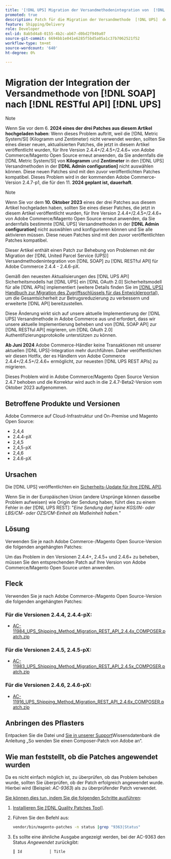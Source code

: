 ```yaml
---
title: '[!DNL UPS] Migration der Versandmethodenintegration von  [!DNL SOAP]  zu  [!DNL RESTful API]'
promoted: true
description: Patch für die Migration der Versandmethode  [!DNL UPS]  der Version 2.4.4 bis 2 [!DNL SOAP] 4.6-pX von zu  [!DNL RESTful API] für Adobe Commerce anwenden.
feature: Shipping/Delivery
role: Developer
exl-id: 8ab5d4a8-0155-4b2c-ab67-d0bd2f949a07
source-git-commit: 6694bb1e041e6285f5bd5a05a1c37b7062521f52
workflow-type: tm+mt
source-wordcount: '640'
ht-degree: 0%

---
```


# Migration der Integration der Versandmethode von [!DNL SOAP] nach [!DNL RESTful API] [!DNL UPS]

>[!NOTE]
>
>Wenn Sie vor dem 6. **2024 eines der drei Patches aus diesem Artikel hochgeladen haben**: Wenn dieses Problem auftritt, weil die [!DNL Metric System/SI] (Kilogramm und Zentimeter) nicht verwendet werden, sollten Sie eines dieser neuen, aktualisierten Patches, die jetzt in diesem Artikel veröffentlicht wurden, für Ihre Version 2.4.4+/2.4.5+/2.4.6+ von Adobe Commerce/Magento Open Source erneut anwenden, da Sie andernfalls die [!DNL Metric System/SI] von **Kilogramm** und **Zentimeter** in den [!DNL UPS] Versandmethoden in der **[!DNL Admin configuration]** nicht auswählen können. Diese neuen Patches sind mit den zuvor veröffentlichten Patches kompatibel. Dieses Problem wird in der kommenden Adobe Commerce-Version 2.4.7-p1, die für den 11. **2024 geplant ist, dauerhaft**.

>[!NOTE]
>
>Wenn Sie vor dem **10. Oktober 2023** eines der drei Patches aus diesem Artikel hochgeladen haben, sollten Sie eines dieser Patches, die jetzt in diesem Artikel veröffentlicht wurden, für Ihre Version 2.4.4+/2.4.5+/2.4.6+ von Adobe Commerce/Magento Open Source erneut anwenden, da Sie andernfalls bestimmte [!DNL UPS] Versandmethoden in der **[!DNL Admin configuration]** nicht auswählen und konfigurieren können und Sie alle aktivieren müssen. Diese neuen Patches sind mit den zuvor veröffentlichten Patches kompatibel.

Dieser Artikel enthält einen Patch zur Behebung von Problemen mit der Migration der [!DNL United Parcel Service (UPS)] Versandmethodenintegration von [!DNL SOAP] zu [!DNL RESTful API] für Adobe Commerce 2.4.4 - 2.4.6-pX.

Gemäß den neuesten Aktualisierungen des [!DNL UPS API] Sicherheitsmodells hat [!DNL UPS] ein [!DNL OAuth 2.0] Sicherheitsmodell für alle [!DNL APIs] implementiert (weitere Details finden Sie im [[!DNL UPS] Handbuch zur Migration des Zugriffsschlüssels für das Entwicklerportal](https://developer.ups.com/oauth-developer-guide?loc=en_US&amp;sp_rid=NTA5MzQ1OTE2NjEyS0&amp;sp_mid=72989914)), um die Gesamtsicherheit zur Betrugsreduzierung zu verbessern und erweiterte [!DNL API] bereitzustellen.

Diese Änderung wirkt sich auf unsere aktuelle Implementierung der [!DNL UPS] Versandmethode in Adobe Commerce aus und erfordert, dass wir unsere aktuelle Implementierung beheben und von [!DNL SOAP API] zur [!DNL RESTful API] migrieren, um [!DNL OAuth 2.0] Authentifizierungsprotokolle unterstützen zu können.

**Ab Juni 2024** Adobe Commerce-Händler keine Transaktionen mit unserer aktuellen [!DNL UPS]-Integration mehr durchführen. Daher veröffentlichen wir diesen Hotfix, der es Händlern von Adobe Commerce 2.4.4+/2.4.5+/2.4.6+ ermöglicht, zur neuesten [!DNL UPS REST APIs] zu migrieren.

Dieses Problem wird in Adobe Commerce/Magento Open Source Version 2.4.7 behoben und die Korrektur wird auch in die 2.4.7-Beta2-Version vom Oktober 2023 aufgenommen.

## Betroffene Produkte und Versionen

Adobe Commerce auf Cloud-Infrastruktur und On-Premise und Magento Open Source:

* 2,4,4
* 2.4.4-pX
* 2,4,5
* 2,4,5-pX
* 2,4,6
* 2.4.6-pX

## Ursachen

Die [!DNL UPS] veröffentlichten ein [Sicherheits-Update für ihre [!DNL API]](https://developer.ups.com/oauth-developer-guide?loc=en_US&amp;sp_rid=NTA5MzQ1OTE2NjEyS0&amp;sp_mid=72989914).

Wenn Sie in der Europäischen Union (andere Ursprünge können dasselbe Problem aufweisen) wie Origin der Sendung haben, führt dies zu einem Fehler in der [!DNL UPS REST]:
&quot;*Eine Sendung darf keine KGS/IN- oder LBS/CM- oder OZS/CM-Einheit als Maßeinheit haben.*&quot;

## Lösung

Verwenden Sie je nach Adobe Commerce-/Magento Open Source-Version die folgenden angehängten Patches:

Um das Problem in den Versionen 2.4.4+, 2.4.5+ und 2.4.6+ zu beheben, müssen Sie den entsprechenden Patch auf Ihre Version von Adobe Commerce/Magento Open Source unten anwenden.

## Fleck

Verwenden Sie je nach Adobe Commerce-/Magento Open Source-Version die folgenden angehängten Patches:

### Für die Versionen 2.4.4, 2.4.4-pX:

* [AC-11984_UPS_Shipping_Method_Migration_REST_API_2.4.4x_COMPOSER.patch.zip](assets/AC-11984_UPS_Shipping_Method_Migration_REST_API_2.4.4x_COMPOSER.patch.zip)

### Für die Versionen 2.4.5, 2.4.5-pX:

* [AC-11983_UPS_Shipping_Method_Migration_REST_API_2.4.5x_COMPOSER.patch.zip](assets/AC-11983_UPS_Shipping_Method_Migration_REST_API_2.4.5x_COMPOSER.patch.zip)

### Für die Versionen 2.4.6, 2.4.6-pX:

* [AC-11916_UPS_Shipping_Method_Migration_REST_API_2.4.6x_COMPOSER.patch.zip](assets/AC-11916_UPS_Shipping_Method_Migration_REST_API_2.4.6x_COMPOSER.patch.zip)

## Anbringen des Pflasters

Entpacken Sie die Datei und [ Sie in unserer Support](https://experienceleague.adobe.com/docs/commerce-knowledge-base/kb/how-to/how-to-apply-a-composer-patch-provided-by-magento.html)Wissensdatenbank die Anleitung „So wenden Sie einen Composer-Patch von Adobe an“.

## Wie man feststellt, ob die Patches angewendet wurden

Da es nicht einfach möglich ist, zu überprüfen, ob das Problem behoben wurde, sollten Sie überprüfen, ob der Patch erfolgreich angewendet wurde. Hierbei wird (Beispiel: *AC-9363*) als zu überprüfender Patch verwendet.

<u>Sie können dies tun, indem Sie die folgenden Schritte ausführen</u>:

1. [Installieren Sie  [!DNL Quality Patches Tool]](https://experienceleague.adobe.com/docs/commerce-operations/tools/quality-patches-tool/usage.html).
1. Führen Sie den Befehl aus:

   ```bash
   vendor/bin/magento-patches -n status |grep "9363|Status"
   ```

1. Es sollte eine ähnliche Ausgabe angezeigt werden, bei der AC-9363 den Status *Angewendet* zurückgibt:

   ```bash
   ║ Id            │ Title                                                        │ Category        │ Origin                 │ Status      │ Details                                          ║ ║ N/A           │ ../m2-hotfixes/AC-9363_USPS_Ground_Advantage_shipping_method_COMPOSER_patch.patch      │ Other           │ Local                  │ Applied     │ Patch type: Custom                                
   ```
